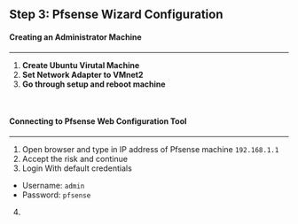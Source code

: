 ## Step 3: Pfsense Wizard Configuration


#### Creating an Administrator Machine
---
1. **Create Ubuntu Virutal Machine**
2. **Set Network Adapter to VMnet2**
3. **Go through setup and reboot machine**

<br>

#### Connecting to Pfsense Web Configuration Tool
---
1. Open browser and type in IP address of Pfsense machine `192.168.1.1`
2. Accept the risk and continue
3. Login With default credentials
- Username: `admin`
- Password: `pfsense`
4.  
